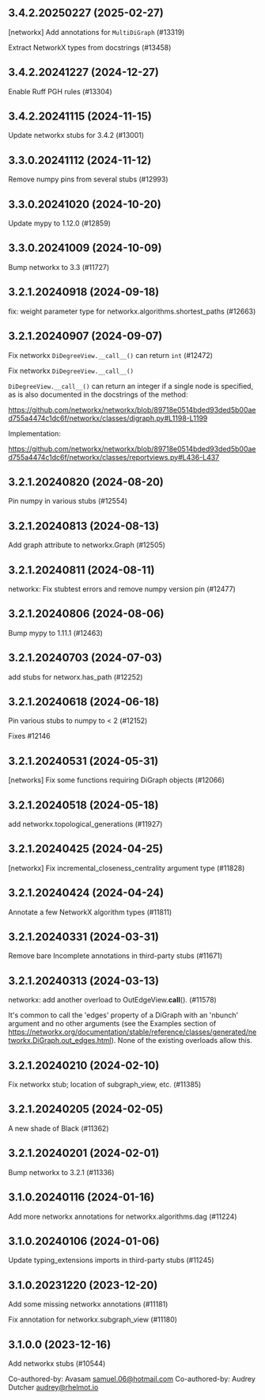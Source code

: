 ## 3.4.2.20250227 (2025-02-27)

[networkx] Add annotations for `MultiDiGraph` (#13319)

Extract NetworkX types from docstrings (#13458)

## 3.4.2.20241227 (2024-12-27)

Enable Ruff PGH rules (#13304)

## 3.4.2.20241115 (2024-11-15)

Update networkx stubs for 3.4.2 (#13001)

## 3.3.0.20241112 (2024-11-12)

Remove numpy pins from several stubs (#12993)

## 3.3.0.20241020 (2024-10-20)

Update mypy to 1.12.0 (#12859)

## 3.3.0.20241009 (2024-10-09)

Bump networkx to 3.3 (#11727)

## 3.2.1.20240918 (2024-09-18)

 fix: weight parameter type for networkx.algorithms.shortest_paths (#12663)

## 3.2.1.20240907 (2024-09-07)

Fix networkx `DiDegreeView.__call__()` can return `int` (#12472)

Fix networkx `DiDegreeView.__call__()`

`DiDegreeView.__call__()` can return an integer if a single node is specified, as is also documented in the docstrings of the method:

https://github.com/networkx/networkx/blob/89718e0514bded93ded5b00aed755a4474c1dc6f/networkx/classes/digraph.py#L1198-L1199

Implementation:

https://github.com/networkx/networkx/blob/89718e0514bded93ded5b00aed755a4474c1dc6f/networkx/classes/reportviews.py#L436-L437

## 3.2.1.20240820 (2024-08-20)

Pin numpy in various stubs (#12554)

## 3.2.1.20240813 (2024-08-13)

Add graph attribute to networkx.Graph (#12505)

## 3.2.1.20240811 (2024-08-11)

networkx: Fix stubtest errors and remove numpy version pin (#12477)

## 3.2.1.20240806 (2024-08-06)

Bump mypy to 1.11.1 (#12463)

## 3.2.1.20240703 (2024-07-03)

add stubs for networx.has_path (#12252)

## 3.2.1.20240618 (2024-06-18)

Pin various stubs to numpy to < 2 (#12152)

Fixes #12146

## 3.2.1.20240531 (2024-05-31)

[networks] Fix some functions requiring DiGraph objects (#12066)

## 3.2.1.20240518 (2024-05-18)

add networkx.topological_generations (#11927)

## 3.2.1.20240425 (2024-04-25)

[networkx] Fix incremental_closeness_centrality argument type (#11828)

## 3.2.1.20240424 (2024-04-24)

Annotate a few NetworkX algorithm types (#11811)

## 3.2.1.20240331 (2024-03-31)

Remove bare Incomplete annotations in third-party stubs (#11671)

## 3.2.1.20240313 (2024-03-13)

networkx: add another overload to OutEdgeView.__call__(). (#11578)

It's common to call the 'edges' property of a DiGraph with an 'nbunch'
argument and no other arguments (see the Examples section of
https://networkx.org/documentation/stable/reference/classes/generated/networkx.DiGraph.out_edges.html).
None of the existing overloads allow this.

## 3.2.1.20240210 (2024-02-10)

Fix networkx stub; location of subgraph_view, etc. (#11385)

## 3.2.1.20240205 (2024-02-05)

A new shade of Black (#11362)

## 3.2.1.20240201 (2024-02-01)

Bump networkx to 3.2.1 (#11336)

## 3.1.0.20240116 (2024-01-16)

Add more networkx annotations for networkx.algorithms.dag (#11224)

## 3.1.0.20240106 (2024-01-06)

Update typing_extensions imports in third-party stubs (#11245)

## 3.1.0.20231220 (2023-12-20)

Add some missing networkx annotations (#11181)

Fix annotation for networkx.subgraph_view (#11180)

## 3.1.0.0 (2023-12-16)

Add networkx stubs (#10544)

Co-authored-by: Avasam <samuel.06@hotmail.com>
Co-authored-by: Audrey Dutcher <audrey@rhelmot.io>

